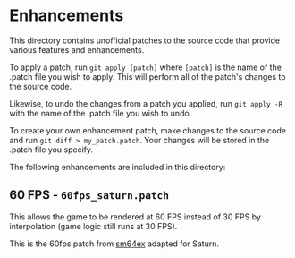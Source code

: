 # Enhancements

This directory contains unofficial patches to the source code that provide various features
and enhancements.

To apply a patch, run `git apply [patch]` where `[patch]` is the name of the .patch file you wish to apply. This will perform all of the patch's changes to the source code.

Likewise, to undo the changes from a patch you applied, run `git apply -R` with the name of the .patch file you wish to undo. 

To create your own enhancement patch, make changes to the source code and run `git diff > my_patch.patch`.
Your changes will be stored in the .patch file you specify.

The following enhancements are included in this directory:

## 60 FPS - `60fps_saturn.patch`

This allows the game to be rendered at 60 FPS instead of 30 FPS by interpolation (game logic still runs at 30 FPS).

This is the 60fps patch from [sm64ex](https://github.com/sm64pc/sm64ex/tree/nightly/enhancements) adapted for Saturn.
